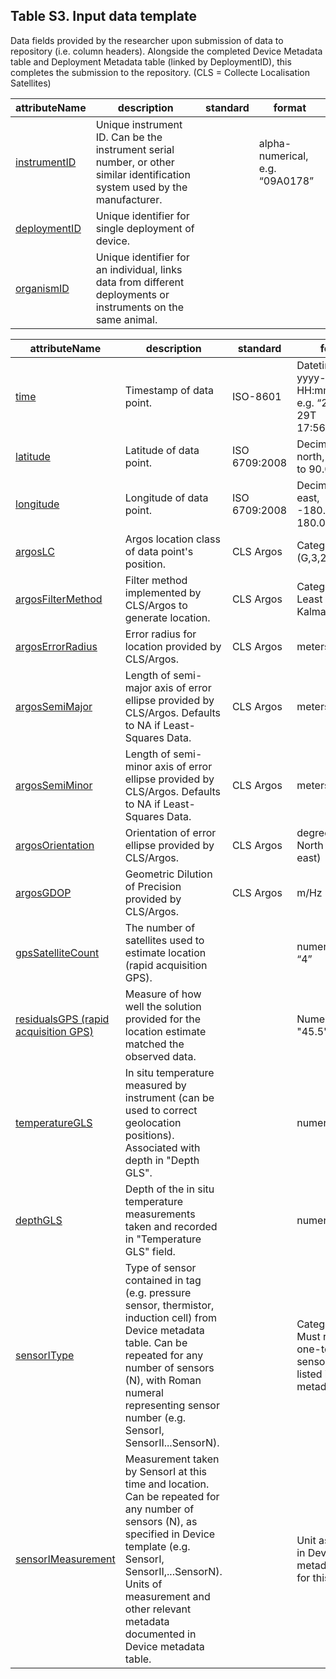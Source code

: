 ## Table S3. Input data template 

Data fields provided by the researcher upon submission of data to repository (i.e. column headers). Alongside the completed Device Metadata table and Deployment Metadata table (linked by DeploymentID), this completes the submission to the repository. (CLS = Collecte Localisation Satellites)

| attributeName | description | standard | format | 
| ------------- | ----------- | -------- | ------ |
| [instrumentID](fields/instrumentID.md) | Unique instrument ID. Can be the instrument serial number, or other similar identification system used by the manufacturer.| | alpha-numerical, e.g. “09A0178”|
| [deploymentID](fields/deploymentID.md) | Unique identifier for single deployment of device. |  | |
| [organismID](fields/organismID.md) | Unique identifier for an individual, links data from different deployments or instruments on the same animal. |  | |

| attributeName | description | standard | format | 
| ------------- | ----------- | -------- | ------ |
| [time](fields/time.md) | Timestamp of data point. | ISO-8601 | Datetime in UTC, yyyy-MM-ddT HH:mm:ss.SSSZ, e.g. “2020-03-29T 17:56:10.000Z”|
| [latitude](fields/latitude.md) | Latitude of data point. | ISO 6709:2008 | Decimal degrees north, -90.0000 to 90.0000|
| [longitude](fields/longitude.md) | Longitude of data point. | ISO 6709:2008 | Decimal degrees east, -180.0000 to 180.0000|
| [argosLC](fields/argosLC.md) | Argos location class of data point's position. | CLS Argos  | Categorial (G,3,2,1,0,A,B,Z)|
| [argosFilterMethod](fields/argosFilterMethod.md) | Filter method implemented by CLS/Argos to generate location. | CLS Argos  | Categorical: Least squares or Kalman|
| [argosErrorRadius](fields/argosErrorRadius.md) | Error radius for location provided by CLS/Argos. | CLS Argos  | meters|
| [argosSemiMajor](fields/argosSemiMajor.md) | Length of semi-major axis of error ellipse provided by CLS/Argos. Defaults to NA if Least-Squares Data. | CLS Argos  | meters|
| [argosSemiMinor](fields/argosSemiMinor.md) | Length of semi-minor axis of error ellipse provided by CLS/Argos. Defaults to NA if Least-Squares Data. | CLS Argos  | meters|
| [argosOrientation](fields/argosOrientation.md) | Orientation of error ellipse provided by CLS/Argos. | CLS Argos  | degrees from North (heading east)|
| [argosGDOP](fields/argosGDOP.md) | Geometric Dilution of Precision provided by CLS/Argos. | CLS Argos  | m/Hz|
| [gpsSatelliteCount](fields/gpsSatelliteCount.md) | The number of satellites used to estimate location (rapid acquisition GPS). |  | numerical e.g. “4”|
| [residualsGPS (rapid acquisition GPS)](fields/residualsGPS.md) | Measure of how well the solution provided for the location estimate matched the observed data. |  | Numerical e.g. "45.5" |
| [temperatureGLS](fields/temperatureGLS.md) | In situ temperature measured by instrument (can be used to correct geolocation positions). Associated with depth in "Depth GLS". |  | numerical in °C|
| [depthGLS](fields/depthGLS.md) | Depth of the in situ temperature measurements taken and recorded in "Temperature GLS" field.  |  |numerical in m |
| [sensorIType](fields/sensorIType.md) | Type of sensor contained in tag (e.g. pressure sensor, thermistor, induction cell) from Device metadata table. Can be repeated for any number of sensors (N), with Roman numeral representing sensor number (e.g. SensorI, SensorII...SensorN). |  | Categorical. Must reference one-to-one to a sensor type listed in Device metadata table.|
| [sensorIMeasurement](fields/sensorIMeasurement.md) | Measurement taken by SensorI at this time and location. Can be repeated for any number of sensors (N), as specified in Device template (e.g. SensorI, SensorII,...SensorN). Units of measurement and other relevant metadata documented in Device metadata table. |  | Unit as specified in Device metadata table for this sensor|
